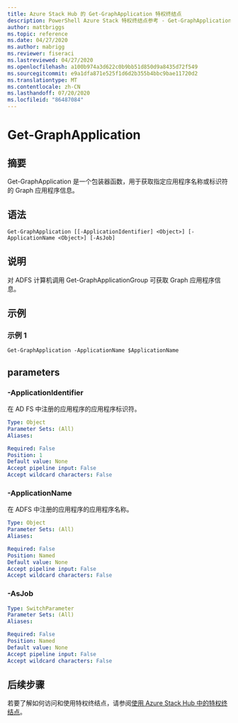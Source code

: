 ```yaml
---
title: Azure Stack Hub 的 Get-GraphApplication 特权终结点
description: PowerShell Azure Stack 特权终结点参考 - Get-GraphApplication
author: mattbriggs
ms.topic: reference
ms.date: 04/27/2020
ms.author: mabrigg
ms.reviewer: fiseraci
ms.lastreviewed: 04/27/2020
ms.openlocfilehash: a100b974a3d622c0b9bb51d850d9a8435d72f549
ms.sourcegitcommit: e9a1dfa871e525f1d6d2b355b4bbc9bae11720d2
ms.translationtype: MT
ms.contentlocale: zh-CN
ms.lasthandoff: 07/20/2020
ms.locfileid: "86487084"
---
```

# <a name="get-graphapplication"></a>Get-GraphApplication

## <a name="synopsis"></a>摘要
Get-GraphApplication 是一个包装器函数，用于获取指定应用程序名称或标识符的 Graph 应用程序信息。

## <a name="syntax"></a>语法

```
Get-GraphApplication [[-ApplicationIdentifier] <Object>] [-ApplicationName <Object>] [-AsJob]
```

## <a name="description"></a>说明
对 ADFS 计算机调用 Get-GraphApplicationGroup 可获取 Graph 应用程序信息。

## <a name="examples"></a>示例

### <a name="example-1"></a>示例 1
```
Get-GraphApplication -ApplicationName $ApplicationName
```

## <a name="parameters"></a>parameters

### <a name="-applicationidentifier"></a>-ApplicationIdentifier
在 AD FS 中注册的应用程序的应用程序标识符。

```yaml
Type: Object
Parameter Sets: (All)
Aliases:

Required: False
Position: 1
Default value: None
Accept pipeline input: False
Accept wildcard characters: False
```

### <a name="-applicationname"></a>-ApplicationName
在 ADFS 中注册的应用程序的应用程序名称。

```yaml
Type: Object
Parameter Sets: (All)
Aliases:

Required: False
Position: Named
Default value: None
Accept pipeline input: False
Accept wildcard characters: False
```

### <a name="-asjob"></a>-AsJob


```yaml
Type: SwitchParameter
Parameter Sets: (All)
Aliases:

Required: False
Position: Named
Default value: None
Accept pipeline input: False
Accept wildcard characters: False
```

## <a name="next-steps"></a>后续步骤

若要了解如何访问和使用特权终结点，请参阅[使用 Azure Stack Hub 中的特权终结点](../../operator/azure-stack-privileged-endpoint.md)。
